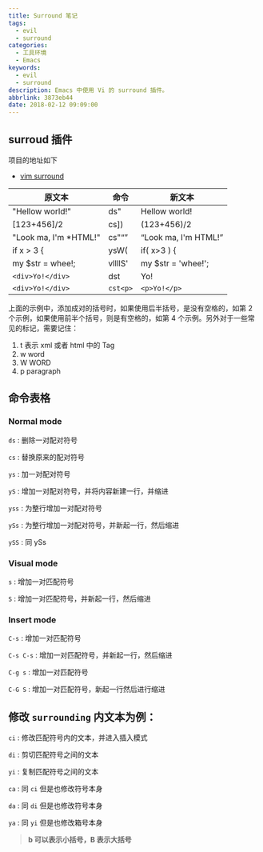 ```yaml
---
title: Surround 笔记
tags:
  - evil
  - surround
categories:
  - 工具环境
  - Emacs
keywords:
  - evil
  - surround
description: Emacs 中使用 Vi 的 surround 插件。
abbrlink: 3873eb44
date: 2018-02-12 09:09:00
---
```


## surroud 插件 

项目的地址如下

- [vim surround](https://github.com/tpope/vim-surround)

| 原文本                 | 命令     | 新文本                    |
|------------------------|----------|---------------------------|
| "Hellow world!"        | ds"      | Hellow world!             |
| [123+456]/2            | cs])     | (123+456)/2               |
| "Look ma, I'm \*HTML!" | cs"<q>   | <q>Look ma, I'm HTML!</q> |
| if  x > 3 {            | ysW(     | if( x>3 ) {               |
| my $str = whee!;       | vllllS'  | my $str = 'whee!';        |
| `<div>Yo!</div>`       | dst      | Yo!                       |
| `<div>Yo!</div>`       | `cst<p>` | `<p>Yo!</p>`              |

上面的示例中，添加成对的括号时，如果使用后半括号，是没有空格的，如第 2 个示例，如果使用前半个括号，则是有空格的，如第 4 个示例。另外对于一些常见的标记，需要记住：

1.  t 表示 xml 或者 html 中的 Tag
2.  w word
3.  W WORD
4.  p paragraph

## 命令表格 

### Normal mode 

`ds` : 删除一对配对符号

`cs` : 替换原来的配对符号

`ys` : 加一对配对符号

`yS` : 增加一对配对符号，并将内容新建一行，并缩进

`yss` : 为整行增加一对配对符号

`ySs` : 为整行增加一对配对符号，并新起一行，然后缩进

`ySS` : 同 ySs

### Visual mode 

`s` : 增加一对匹配符号

`S` : 增加一对匹配符号，并新起一行，然后缩进


### Insert mode 

`C-s` : 增加一对匹配符号

`C-s C-s` : 增加一对匹配符号，并新起一行，然后缩进

`C-g s` : 增加一对匹配符号

`C-G S` : 增加一对匹配符号，新起一行然后进行缩进

## 修改 `surrounding` 内文本为例： 

`ci` : 修改匹配符号内的文本，并进入插入模式

`di` : 剪切匹配符号之间的文本

`yi` : 复制匹配符号之间的文本

`ca` : 同 `ci` 但是也修改符号本身

`da` : 同 `di` 但是也修改符号本身

`ya` : 同 `yi` 但是也修改箱号本身

>**b 可以表示小括号，B 表示大括号**
